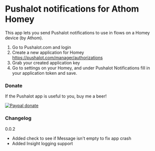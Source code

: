 # Pushalot notifications for Athom Homey

This app lets you send Pushalot notifications to use in flows on a Homey device (by Athom).

1. Go to Pushalot.com and login
2. Create a new application for Homey https://pushalot.com/manager/authorizations
3. Grab your created application key
4. Go to settings on your Homey, and under Pushalot Notifications fill in your application token and save.

### Donate
If the Pushalot app is useful to you, buy me a beer!

[![Paypal donate][pp-donate-image]][pp-donate-link]

[pp-donate-link]: https://www.paypal.com/cgi-bin/webscr?cmd=_donations&business=D8RA9P824YZ62&lc=NL&item_name=Pushalot%2dHomey&currency_code=EUR&bn=PP%2dDonationsBF%3abtn_donateCC_LG%2egif%3aNonHosted
[pp-donate-image]: https://www.paypalobjects.com/en_US/i/btn/btn_donateCC_LG.gif

### Changelog

0.0.2

- Added check to see if Message isn't empty to fix app crash
- Added Insight logging support
